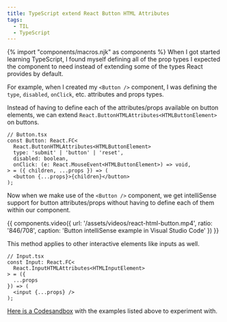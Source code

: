 ```yaml
---
title: TypeScript extend React Button HTML Attributes
tags:
  - TIL
  - TypeScript
---
```

{% import "components/macros.njk" as components %}
When I got started learning TypeScript, I found myself defining all of the prop types I expected the component to need instead of extending some of the types React provides by default.

For example, when I created my `<Button />` component, I was defining the `type`, `disabled`, `onClick`, etc. attributes and props types.

Instead of having to define each of the attributes/props available on button elements, we can extend `React.ButtonHTMLAttributes<HTMLButtonElement>` on buttons.

```js/2/3-5
// Button.tsx
const Button: React.FC<
  React.ButtonHTMLAttributes<HTMLButtonElement>
  type: 'submit' | 'button' | 'reset',
  disabled: boolean,
  onClick: (e: React.MouseEvent<HTMLButtonElement>) => void,
> = ({ children, ...props }) => (
  <button {...props}>{children}</button>
);
```

Now when we make use of the `<Button />` component, we get intelliSense support for button attributes/props without having to define each of them within our component.

{{ components.video({
  url: '/assets/videos/react-html-button.mp4',
  ratio: '846/708',
  caption: 'Button intelliSense example in Visual Studio Code'
}) }}

This method applies to other interactive elements like inputs as well.

```js/2
// Input.tsx
const Input: React.FC<
  React.InputHTMLAttributes<HTMLInputElement>
> = ({
  ...props
}) => (
  <input {...props} />
);
```

[Here is a Codesandbox](https://codesandbox.io/s/agitated-fog-tx47f?file=/src/Input.tsx:33-143) with the examples listed above to experiment with.


